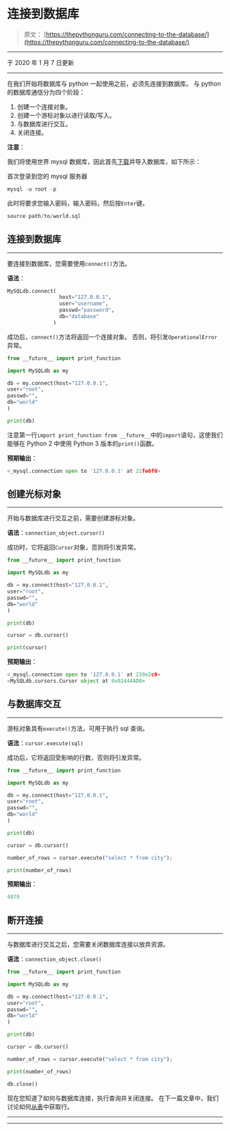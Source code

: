 # 连接到数据库

> 原文： [https://thepythonguru.com/connecting-to-the-database/](https://thepythonguru.com/connecting-to-the-database/)

* * *

于 2020 年 1 月 7 日更新

* * *

在我们开始将数据库与 python 一起使用之前，必须先连接到数据库。 与 python 的数据库通信分为四个阶段：

1.  创建一个连接对象。
2.  创建一个游标对象以进行读取/写入。
3.  与数据库进行交互。
4.  关闭连接。

**注意**：

我们将使用世界 mysql 数据库，因此首先[下载](http://188.166.96.119/wp-content/uploads/2015/10/world.sql_.zip)并导入数据库，如下所示：

首次登录到您的 mysql 服务器

```py
mysql -u root -p

```

此时将要求您输入密码，输入密码，然后按`Enter`键。

```py
source path/to/world.sql

```

## 连接到数据库

* * *

要连接到数据库，您需要使用`connect()`方法。

**语法**：

```py
MySQLdb.connect(
                 host="127.0.0.1", 
                 user="username", 
                 passwd="password", 
                 db="database" 
               )

```

成功后，`connect()`方法将返回一个连接对象。 否则，将引发`OperationalError`异常。

```py
from __future__ import print_function

import MySQLdb as my

db = my.connect(host="127.0.0.1",
user="root",
passwd="",
db="world"
)

print(db)

```

注意第一行`import print_function from __future__`中的`import`语句，这使我们能够在 Python 2 中使用 Python 3 版本的`print()`函数。

**预期输出**：

```py
<_mysql.connection open to '127.0.0.1' at 21fe6f0>

```

## 创建光标对象

* * *

开始与数据库进行交互之前，需要创建游标对象。

**语法**：`connection_object.cursor()`

成功时，它将返回`Cursor`对象，否则将引发异常。

```py
from __future__ import print_function

import MySQLdb as my

db = my.connect(host="127.0.0.1",
user="root",
passwd="",
db="world"
)

print(db)

cursor = db.cursor()

print(cursor)

```

**预期输出**：

```py
<_mysql.connection open to '127.0.0.1' at 239e2c0>
<MySQLdb.cursors.Cursor object at 0x02444AD0>

```

## 与数据库交互

* * *

游标对象具有`execute()`方法，可用于执行 sql 查询。

**语法**：`cursor.execute(sql)`

成功后，它将返回受影响的行数，否则将引发异常。

```py
from __future__ import print_function

import MySQLdb as my

db = my.connect(host="127.0.0.1",
user="root",
passwd="",
db="world"
)

print(db)

cursor = db.cursor()

number_of_rows = cursor.execute("select * from city");

print(number_of_rows)

```

**预期输出**：

```py
4079

```

## 断开连接

* * *

与数据库进行交互之后，您需要关闭数据库连接以放弃资源。

**语法**：`connection_object.close()`

```py
from __future__ import print_function

import MySQLdb as my

db = my.connect(host="127.0.0.1",
user="root",
passwd="",
db="world"
)

print(db)

cursor = db.cursor()

number_of_rows = cursor.execute("select * from city");

print(number_of_rows)

db.close()

```

现在您知道了如何与数据库连接，执行查询并关闭连接。 在下一篇文章中，我们讨论如何[从表](/mysqldb-fetching-results/)中获取行。

* * *

* * *